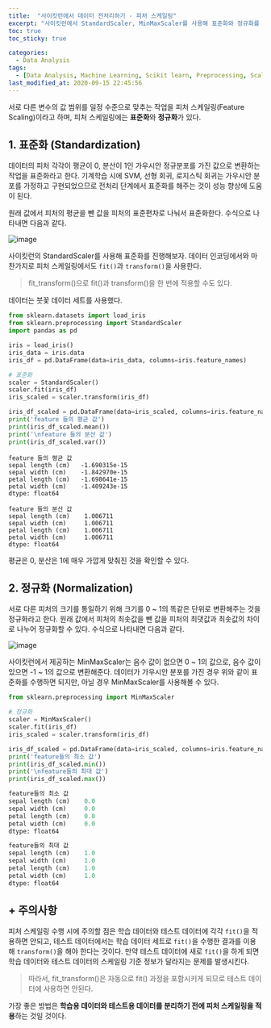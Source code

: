 ```yaml
---
title:  "사이킷런에서 데이터 전처리하기 - 피처 스케일링"
excerpt: "사이킷런에서 StandardScaler, MinMaxScaler를 사용해 표준화와 정규화를 수행하는 과정을 정리한 글입니다."
toc: true
toc_sticky: true

categories:
  - Data Analysis
tags:
  - [Data Analysis, Machine Learning, Scikit learn, Preprocessing, Scaling]
last_modified_at: 2020-09-15 22:45:56
---
```


서로 다른 변수의 값 범위를 일정 수준으로 맞추는 작업을 피처 스케일링(Feature Scaling)이라고 하며, 피처 스케일링에는 **표준화**와 **정규화**가 있다.  

## 1. 표준화 (Standardization)  

데이터의 피처 각각이 평균이 0, 분산이 1인 가우시안 정규분포를 가진 값으로 변환하는 작업을 표준화라고 한다. 기계학습 시에 SVM, 선형 회귀, 로지스틱 회귀는 가우시안 분포를 가정하고 구현되었으므로 전처리 단계에서 표준화를 해주는 것이 성능 향상에 도움이 된다.  

원래 값에서 피처의 평균을 뺀 값을 피처의 표준편차로 나눠서 표준화한다. 수식으로 나타내면 다음과 같다.  

![image](https://user-images.githubusercontent.com/58713684/93220382-6556ae00-f7a7-11ea-87e8-a7ee86b35769.png)  

사이킷런의 StandardScaler를 사용해 표준화를 진행해보자. 데이터 인코딩에서와 마찬가지로 피처 스케일링에서도 `fit()`과 `transform()`을 사용한다.  

> fit_transform()으로 fit()과 transform()을 한 번에 적용할 수도 있다.  

데이터는 붓꽃 데이터 세트를 사용했다.  

```py
from sklearn.datasets import load_iris
from sklearn.preprocessing import StandardScaler
import pandas as pd

iris = load_iris()
iris_data = iris.data
iris_df = pd.DataFrame(data=iris_data, columns=iris.feature_names)

# 표준화
scaler = StandardScaler() 
scaler.fit(iris_df)
iris_scaled = scaler.transform(iris_df)

iris_df_scaled = pd.DataFrame(data=iris_scaled, columns=iris.feature_names)
print('feature 들의 평균 값')
print(iris_df_scaled.mean())
print('\nfeature 들의 분산 값')
print(iris_df_scaled.var())
```  

```
feature 들의 평균 값
sepal length (cm)   -1.690315e-15
sepal width (cm)    -1.842970e-15
petal length (cm)   -1.698641e-15
petal width (cm)    -1.409243e-15
dtype: float64

feature 들의 분산 값
sepal length (cm)    1.006711
sepal width (cm)     1.006711
petal length (cm)    1.006711
petal width (cm)     1.006711
dtype: float64
```  

평균은 0, 분산은 1에 매우 가깝게 맞춰진 것을 확인할 수 있다.


## 2. 정규화 (Normalization)  

서로 다른 피처의 크기를 통일하기 위해 크기를 0 ~ 1의 똑같은 단위로 변환해주는 것을 정규화라고 한다. 원래 값에서 피처의 최솟값을 뺀 값을 피처의 최댓값과 최솟값의 차이로 나누어 정규화할 수 있다. 수식으로 나타내면 다음과 같다.  

![image](https://user-images.githubusercontent.com/58713684/93220332-5243de00-f7a7-11ea-84c3-5fa6841da21a.png)  

사이킷런에서 제공하는 MinMaxScaler는 음수 값이 없으면 0 ~ 1의 값으로, 음수 값이 있으면 -1 ~ 1의 값으로 변환해준다. 데이터가 가우시안 분포를 가진 경우 위와 같이 표준화를 수행하면 되지만, 아닐 경우 MinMaxScaler를 사용해볼 수 있다.  

```py
from sklearn.preprocessing import MinMaxScaler

# 정규화
scaler = MinMaxScaler() 
scaler.fit(iris_df)
iris_scaled = scaler.transform(iris_df)

iris_df_scaled = pd.DataFrame(data=iris_scaled, columns=iris.feature_names)
print('feature들의 최소 값')
print(iris_df_scaled.min())
print('\nfeature들의 최대 값')
print(iris_df_scaled.max())
```  

```py
feature들의 최소 값
sepal length (cm)    0.0
sepal width (cm)     0.0
petal length (cm)    0.0
petal width (cm)     0.0
dtype: float64

feature들의 최대 값
sepal length (cm)    1.0
sepal width (cm)     1.0
petal length (cm)    1.0
petal width (cm)     1.0
dtype: float64
```  

## + 주의사항  

피처 스케일링 수행 시에 주의할 점은 학습 데이터와 테스트 데이터에 각각 `fit()`을 적용하면 안되고, 테스트 데이터에서는 학습 데이터 세트로 `fit()`을 수행한 결과를 이용해 `transform()`을 해야 한다는 것이다. 만약 테스트 데이터에 새로 `fit()`을 하게 되면 학습 데이터와 테스트 데이터의 스케일링 기준 정보가 달라지는 문제를 발생시킨다.  

> 따라서, fit_transform()은 자동으로 fit() 과정을 포함시키게 되므로 테스트 데이터에 사용하면 안된다.  

가장 좋은 방법은 **학습용 데이터와 테스트용 데이터를 분리하기 전에 피처 스케일링을 적용**하는 것일 것이다.  




